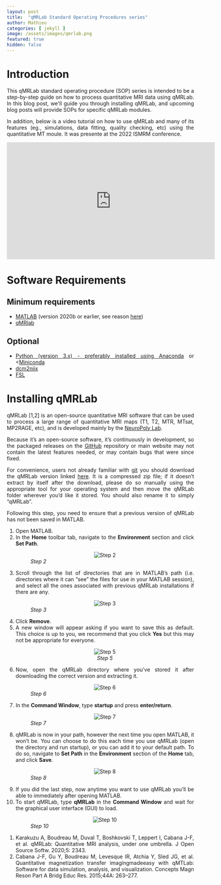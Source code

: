 ```yaml
---
layout: post
title:  "qMRLab Standard Operating Procedures series"
author: Mathieu
categories: [ jekyll ]
image: /assets/images/qmrlab.png
featured: true
hidden: false
---
```


<div style="text-align: justify"> 

<h1>Introduction</h1>

<p>

This qMRLab standard operating procedure (SOP) series is intended to be a step-by-step guide on how to process quantitative MRI data using qMRLab. In this blog post, we'll guide you through installing qMRLab, and upcoming blog posts will provide SOPs for specific qMRLab modules.

</p>

<p>
In addition, below is a video tutorial on how to use qMRLab and many of its features (eg., simulations, data fitting, quality checking, etc) using the quantitative MT moule. It was presente at the 2022 ISMRM conference.
</p>

<iframe width="560" height="315" src="https://www.youtube.com/embed/V3LMOTuwMs4?si=PCu_QiKMwt-3Zv1f" title="YouTube video player" frameborder="0" allow="accelerometer; autoplay; clipboard-write; encrypted-media; gyroscope; picture-in-picture; web-share" referrerpolicy="strict-origin-when-cross-origin" allowfullscreen></iframe>

<h1>Software Requirements</h1>

<h2>Minimum requirements</h2>
<ul>
    <li><a href ="https://matlab.mathworks.com">MATLAB</a> (version 2020b or earlier, see reason <a href ="https://github.com/qMRLab/qMRLab/issues/419">here</a>)</li>
    <li><a href="https://github.com/qMRLab/qMRLab">qMRlab</a></li>
</ul>

<h2>Optional</h2>
<ul>
    <li><a href ="https://www.python.org/">Python (version 3.x) - preferably installed using <a href ="https://anaconda.org">Anaconda</a> or <<a href ="https://docs.anaconda.com/free/miniconda/index.html">Miniconda</a></li>
    <li><a href ="https://www.nitrc.org/plugins/mwiki/index.php/dcm2nii:MainPage#Download">dcm2niix</a></li>
    <li><a href ="https://fsl.fmrib.ox.ac.uk/fsl/fslwiki/FslInstallation">FSL</a></li>
</ul>


<h1>Installing qMRLab</h1>

<p>
qMRLab [1,2] is an open-source quantitative MRI software that can be used to process a large range of quantitative MRI maps (T1, T2, MTR, MTsat, MP2RAGE, etc), and is developed mainly by the <a href="http://neuro.polymtl.ca">NeuroPoly Lab</a>.
</p>

<p>
Because it’s an open-source software, it’s continuously in development, so the packaged releases on the <a href="https://github.com/">GitHub</a> repository or main website may not contain the latest features needed, or may contain bugs that were since fixed.
</p>

<p>
For convenience, users not already familiar with <a href="https://git-scm.com/">git</a> you should download the qMRLab version linked <a href="https://github.com/qMRLab/qMRLab/archive/refs/heads/master.zip">here</a>. It is a compressed zip file; if it doesn’t extract by itself after the download, please do so manually using the appropriate tool for your operating system and then move the qMRLab folder wherever you’d like it stored. You should also rename it to simply “qMRLab”.
</p>

<p>
Following this step, you need to ensure that a previous version of qMRLab has not been saved in MATLAB. 
</p>

<ol>
    <li>Open MATLAB.</li>
    <li>In the <b>Home</b> toolbar tab, navigate to the <b>Environment</b> section and click <b>Set Path</b>.
    <figure>
      <center> <img src="{{ site.baseurl }}/assets/images/qmtlab_sop_1.png" alt="Step 2"></center>
      <figcaption><i>Step 2</i></figcaption>
    </figure>
    </li>
    <li>Scroll through the list of directories that are in MATLAB’s path (i.e. directories where it can “see” the files for use in your MATLAB session), and select all the ones associated with previous qMRLab installations if there are any.
    <figure>
      <center> <img src="{{ site.baseurl }}/assets/images/qmrlab_sop_2.png" alt="Step 3"></center>
      <figcaption><i>Step 3</i></figcaption>
    </figure>
    </li>
    <li>Click <b>Remove</b>.</li>
    <li>A new window will appear asking if you want to save this as default. This choice is up to you, we recommend that you click <b>Yes</b> but this may not be appropriate for everyone.
    <figure>
      <center> <img src="{{ site.baseurl }}/assets/images/qmrlab_sop_3.png" alt="Step 5"></center>
      <center><figcaption><i>Step 5</i></figcaption></center>
    </figure>
    </li>
    <li>Now, open the qMRLab directory where you’ve stored it after downloading the correct version and extracting it.
    <figure>
      <center> <img src="{{ site.baseurl }}/assets/images/qmrlab_sop_4.png" alt="Step 6"></center>
      <figcaption><i>Step 6</i></figcaption>
    </figure>
    </li>
    <li>In the <b>Command Window</b>, type <b>startup</b> and press <b>enter/return</b>.
     <figure>
      <center> <img src="{{ site.baseurl }}/assets/images/qmrlab_sop_5.png" alt="Step 7"></center>
      <figcaption><i>Step 7</i></figcaption>
    </figure>   
    </li>
    <li>qMRLab is now in your path, however the next time you open MATLAB, it won’t be. You can choose to do this each time you use qMRLab (open the directory and run startup), or you can add it to your default path. To do so, navigate to <b>Set Path</b> in the <b>Environment</b> section of the <b>Home</b> tab, and click <b>Save</b>.
     <figure>
      <center> <img src="{{ site.baseurl }}/assets/images/qmrlab_sop_6.png" alt="Step 8"></center>
      <figcaption><i>Step 8</i></figcaption>
    </figure>  
    </li>
    <li>If you did the last step, now anytime you want to use qMRLab you’ll be able to immediately after opening MATLAB.</li>
    <li>To start qMRLab, type <b>qMRLab</b> in the <b>Command Window</b> and wait for the graphical user interface (GUI) to load.
     <figure>
      <center> <img src="{{ site.baseurl }}/assets/images/qmrlab_sop_7.png" alt="Step 10"></center>
      <figcaption><i>Step 10</i></figcaption>
    </figure>  
    </li>
</ol>

<ol>
    <li>Karakuzu A, Boudreau M, Duval T, Boshkovski T, Leppert I, Cabana J-F, et al. qMRLab: Quantitative MRI analysis, under one umbrella. J Open Source Softw. 2020;5: 2343.</li>
    <li>Cabana J-F, Gu Y, Boudreau M, Levesque IR, Atchia Y, Sled JG, et al. Quantitative magnetization transfer imagingmadeeasy with qMTLab: Software for data simulation, analysis, and visualization. Concepts Magn Reson Part A Bridg Educ Res. 2015;44A: 263–277.</li>
</ol>

</div> 
